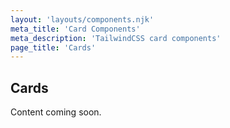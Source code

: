 ```yaml
---
layout: 'layouts/components.njk'
meta_title: 'Card Components'
meta_description: 'TailwindCSS card components'
page_title: 'Cards'
---
```


## Cards

Content coming soon.
